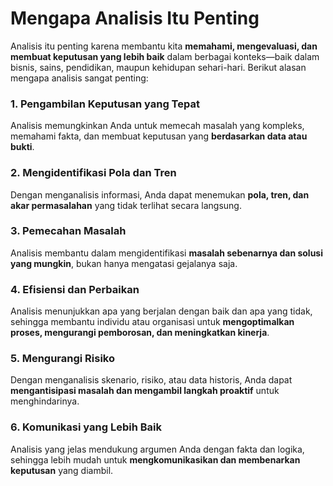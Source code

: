 # Mengapa Analisis Itu Penting

Analisis itu penting karena membantu kita **memahami, mengevaluasi, dan membuat keputusan yang lebih baik** dalam berbagai konteks—baik dalam bisnis, sains, pendidikan, maupun kehidupan sehari-hari. Berikut alasan mengapa analisis sangat penting:

### 1. **Pengambilan Keputusan yang Tepat**
Analisis memungkinkan Anda untuk memecah masalah yang kompleks, memahami fakta, dan membuat keputusan yang **berdasarkan data atau bukti**.

### 2. **Mengidentifikasi Pola dan Tren**
Dengan menganalisis informasi, Anda dapat menemukan **pola, tren, dan akar permasalahan** yang tidak terlihat secara langsung.

### 3. **Pemecahan Masalah**
Analisis membantu dalam mengidentifikasi **masalah sebenarnya dan solusi yang mungkin**, bukan hanya mengatasi gejalanya saja.

### 4. **Efisiensi dan Perbaikan**
Analisis menunjukkan apa yang berjalan dengan baik dan apa yang tidak, sehingga membantu individu atau organisasi untuk **mengoptimalkan proses, mengurangi pemborosan, dan meningkatkan kinerja**.

### 5. **Mengurangi Risiko**
Dengan menganalisis skenario, risiko, atau data historis, Anda dapat **mengantisipasi masalah dan mengambil langkah proaktif** untuk menghindarinya.

### 6. **Komunikasi yang Lebih Baik**
Analisis yang jelas mendukung argumen Anda dengan fakta dan logika, sehingga lebih mudah untuk **mengkomunikasikan dan membenarkan keputusan** yang diambil.

